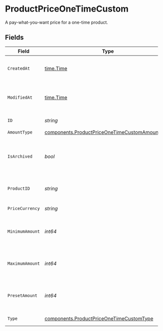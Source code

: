 # ProductPriceOneTimeCustom

A pay-what-you-want price for a one-time product.


## Fields

| Field                                                                                                            | Type                                                                                                             | Required                                                                                                         | Description                                                                                                      |
| ---------------------------------------------------------------------------------------------------------------- | ---------------------------------------------------------------------------------------------------------------- | ---------------------------------------------------------------------------------------------------------------- | ---------------------------------------------------------------------------------------------------------------- |
| `CreatedAt`                                                                                                      | [time.Time](https://pkg.go.dev/time#Time)                                                                        | :heavy_check_mark:                                                                                               | Creation timestamp of the object.                                                                                |
| `ModifiedAt`                                                                                                     | [time.Time](https://pkg.go.dev/time#Time)                                                                        | :heavy_check_mark:                                                                                               | Last modification timestamp of the object.                                                                       |
| `ID`                                                                                                             | *string*                                                                                                         | :heavy_check_mark:                                                                                               | The ID of the price.                                                                                             |
| `AmountType`                                                                                                     | [components.ProductPriceOneTimeCustomAmountType](../../models/components/productpriceonetimecustomamounttype.md) | :heavy_check_mark:                                                                                               | N/A                                                                                                              |
| `IsArchived`                                                                                                     | *bool*                                                                                                           | :heavy_check_mark:                                                                                               | Whether the price is archived and no longer available.                                                           |
| `ProductID`                                                                                                      | *string*                                                                                                         | :heavy_check_mark:                                                                                               | The ID of the product owning the price.                                                                          |
| `PriceCurrency`                                                                                                  | *string*                                                                                                         | :heavy_check_mark:                                                                                               | The currency.                                                                                                    |
| `MinimumAmount`                                                                                                  | *int64*                                                                                                          | :heavy_check_mark:                                                                                               | The minimum amount the customer can pay.                                                                         |
| `MaximumAmount`                                                                                                  | *int64*                                                                                                          | :heavy_check_mark:                                                                                               | The maximum amount the customer can pay.                                                                         |
| `PresetAmount`                                                                                                   | *int64*                                                                                                          | :heavy_check_mark:                                                                                               | The initial amount shown to the customer.                                                                        |
| `Type`                                                                                                           | [components.ProductPriceOneTimeCustomType](../../models/components/productpriceonetimecustomtype.md)             | :heavy_check_mark:                                                                                               | The type of the price.                                                                                           |